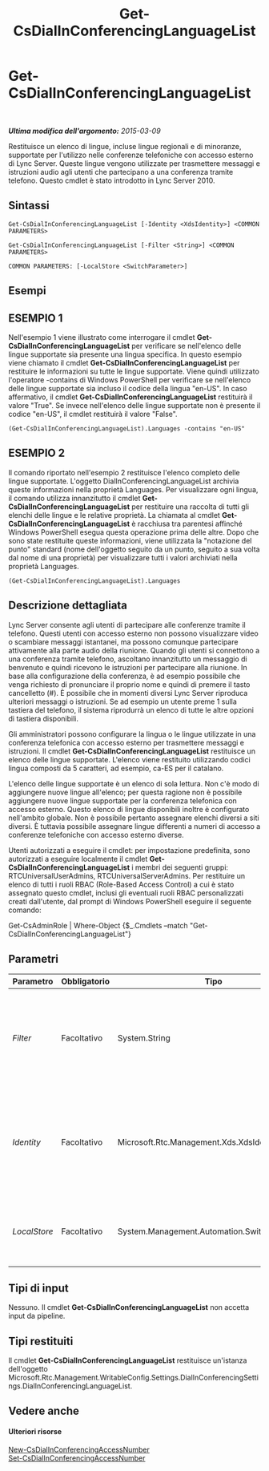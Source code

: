 ﻿---
title: Get-CsDialInConferencingLanguageList
TOCTitle: Get-CsDialInConferencingLanguageList
ms:assetid: 39355144-c8de-4ad3-9568-6426d3b97ccb
ms:mtpsurl: https://technet.microsoft.com/it-it/library/Gg425869(v=OCS.15)
ms:contentKeyID: 49300239
ms.date: 08/24/2015
mtps_version: v=OCS.15
ms.translationtype: HT
---

# Get-CsDialInConferencingLanguageList

 

_**Ultima modifica dell'argomento:** 2015-03-09_

Restituisce un elenco di lingue, incluse lingue regionali e di minoranze, supportate per l'utilizzo nelle conferenze telefoniche con accesso esterno di Lync Server. Queste lingue vengono utilizzate per trasmettere messaggi e istruzioni audio agli utenti che partecipano a una conferenza tramite telefono. Questo cmdlet è stato introdotto in Lync Server 2010.

## Sintassi

    Get-CsDialInConferencingLanguageList [-Identity <XdsIdentity>] <COMMON PARAMETERS>

    Get-CsDialInConferencingLanguageList [-Filter <String>] <COMMON PARAMETERS>

    COMMON PARAMETERS: [-LocalStore <SwitchParameter>]

## Esempi

## ESEMPIO 1

Nell'esempio 1 viene illustrato come interrogare il cmdlet **Get-CsDialInConferencingLanguageList** per verificare se nell'elenco delle lingue supportate sia presente una lingua specifica. In questo esempio viene chiamato il cmdlet **Get-CsDialInConferencingLanguageList** per restituire le informazioni su tutte le lingue supportate. Viene quindi utilizzato l'operatore -contains di Windows PowerShell per verificare se nell'elenco delle lingue supportate sia incluso il codice della lingua "en-US". In caso affermativo, il cmdlet **Get-CsDialInConferencingLanguageList** restituirà il valore "True". Se invece nell'elenco delle lingue supportate non è presente il codice "en-US", il cmdlet restituirà il valore "False".

    (Get-CsDialInConferencingLanguageList).Languages -contains "en-US"

## ESEMPIO 2

Il comando riportato nell'esempio 2 restituisce l'elenco completo delle lingue supportate. L'oggetto DialInConferencingLanguageList archivia queste informazioni nella proprietà Languages. Per visualizzare ogni lingua, il comando utilizza innanzitutto il cmdlet **Get-CsDialInConferencingLanguageList** per restituire una raccolta di tutti gli elenchi delle lingue e le relative proprietà. La chiamata al cmdlet **Get-CsDialInConferencingLanguageList** è racchiusa tra parentesi affinché Windows PowerShell esegua questa operazione prima delle altre. Dopo che sono state restituite queste informazioni, viene utilizzata la "notazione del punto" standard (nome dell'oggetto seguito da un punto, seguito a sua volta dal nome di una proprietà) per visualizzare tutti i valori archiviati nella proprietà Languages.

    (Get-CsDialInConferencingLanguageList).Languages

## Descrizione dettagliata

Lync Server consente agli utenti di partecipare alle conferenze tramite il telefono. Questi utenti con accesso esterno non possono visualizzare video o scambiare messaggi istantanei, ma possono comunque partecipare attivamente alla parte audio della riunione. Quando gli utenti si connettono a una conferenza tramite telefono, ascoltano innanzitutto un messaggio di benvenuto e quindi ricevono le istruzioni per partecipare alla riunione. In base alla configurazione della conferenza, è ad esempio possibile che venga richiesto di pronunciare il proprio nome e quindi di premere il tasto cancelletto (\#). È possibile che in momenti diversi Lync Server riproduca ulteriori messaggi o istruzioni. Se ad esempio un utente preme 1 sulla tastiera del telefono, il sistema riprodurrà un elenco di tutte le altre opzioni di tastiera disponibili.

Gli amministratori possono configurare la lingua o le lingue utilizzate in una conferenza telefonica con accesso esterno per trasmettere messaggi e istruzioni. Il cmdlet **Get-CsDialInConferencingLanguageList** restituisce un elenco delle lingue supportate. L'elenco viene restituito utilizzando codici lingua composti da 5 caratteri, ad esempio, ca-ES per il catalano.

L'elenco delle lingue supportate è un elenco di sola lettura. Non c'è modo di aggiungere nuove lingue all'elenco; per questa ragione non è possibile aggiungere nuove lingue supportate per la conferenza telefonica con accesso esterno. Questo elenco di lingue disponibili inoltre è configurato nell'ambito globale. Non è possibile pertanto assegnare elenchi diversi a siti diversi. È tuttavia possibile assegnare lingue differenti a numeri di accesso a conferenze telefoniche con accesso esterno diverse.

Utenti autorizzati a eseguire il cmdlet: per impostazione predefinita, sono autorizzati a eseguire localmente il cmdlet **Get-CsDialInConferencingLanguageList** i membri dei seguenti gruppi: RTCUniversalUserAdmins, RTCUniversalServerAdmins. Per restituire un elenco di tutti i ruoli RBAC (Role-Based Access Control) a cui è stato assegnato questo cmdlet, inclusi gli eventuali ruoli RBAC personalizzati creati dall'utente, dal prompt di Windows PowerShell eseguire il seguente comando:

Get-CsAdminRole | Where-Object {$\_.Cmdlets –match "Get-CsDialInConferencingLanguageList"}

## Parametri


<table>
<colgroup>
<col style="width: 25%" />
<col style="width: 25%" />
<col style="width: 25%" />
<col style="width: 25%" />
</colgroup>
<thead>
<tr class="header">
<th>Parametro</th>
<th>Obbligatorio</th>
<th>Tipo</th>
<th>Descrizione</th>
</tr>
</thead>
<tbody>
<tr class="odd">
<td><p><em>Filter</em></p></td>
<td><p>Facoltativo</p></td>
<td><p>System.String</p></td>
<td><p>Consente di utilizzare caratteri jolly quando si specifica un elenco delle lingue per le conferenze telefoniche con accesso esterno. Dal momento che esiste un solo oggetto di questo tipo (globale), è possibile restituire l'elenco delle lingue senza utilizzare il parametro Filter o Identity.</p></td>
</tr>
<tr class="even">
<td><p><em>Identity</em></p></td>
<td><p>Facoltativo</p></td>
<td><p>Microsoft.Rtc.Management.Xds.XdsIdentity</p></td>
<td><p>Indica l'elenco delle lingue per le conferenze telefoniche con accesso esterno da restituire. In questo momento è presente solo un oggetto di questo tipo: globale. Per questo motivo non è necessario includere tale parametro quando si chiama il cmdlet <strong>Get-CsDialInConferencingLanguageList</strong>.</p></td>
</tr>
<tr class="odd">
<td><p><em>LocalStore</em></p></td>
<td><p>Facoltativo</p></td>
<td><p>System.Management.Automation.SwitchParameter</p></td>
<td><p>Recupera l'elenco delle lingue dalla replica locale dell'archivio di gestione centrale anziché dall'archivio di gestione centrale stesso.</p></td>
</tr>
</tbody>
</table>


## Tipi di input

Nessuno. Il cmdlet **Get-CsDialInConferencingLanguageList** non accetta input da pipeline.

## Tipi restituiti

Il cmdlet **Get-CsDialInConferencingLanguageList** restituisce un'istanza dell'oggetto Microsoft.Rtc.Management.WritableConfig.Settings.DialInConferencingSettings.DialInConferencingLanguageList.

## Vedere anche

#### Ulteriori risorse

[New-CsDialInConferencingAccessNumber](new-csdialinconferencingaccessnumber.md)  
[Set-CsDialInConferencingAccessNumber](set-csdialinconferencingaccessnumber.md)

